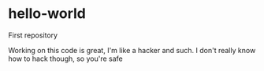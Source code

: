 # hello-world
First repository

Working on this code is great, I'm like a hacker and such.
I don't really know how to hack though, so you're safe
